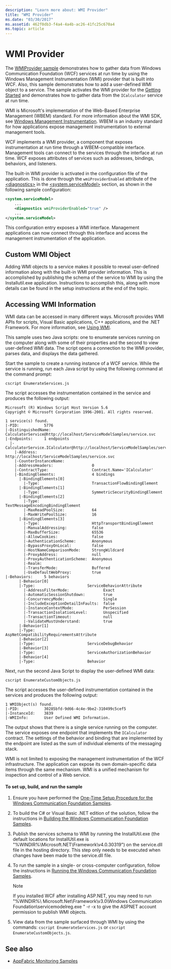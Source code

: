 ```yaml
---
description: "Learn more about: WMI Provider"
title: "WMI Provider"
ms.date: "03/30/2017"
ms.assetid: 462f0db3-f4a4-4a4b-ac26-41fc25c670a4
ms.topic: article
---
```

# WMI Provider

The [WMIProvider sample](https://github.com/dotnet/samples/tree/main/framework/wcf) demonstrates how to gather data from Windows Communication Foundation (WCF) services at run time by using the Windows Management Instrumentation (WMI) provider that is built into WCF. Also, this sample demonstrates how to add a user-defined WMI object to a service. The sample activates the WMI provider for the [Getting Started](getting-started-sample.md) and demonstrates how to gather data from the `ICalculator` service at run time.

WMI is Microsoft's implementation of the Web-Based Enterprise Management (WBEM) standard. For more information about the WMI SDK, see [Windows Management Instrumentation](/windows/desktop/WmiSdk/wmi-start-page). WBEM is an industry standard for how applications expose management instrumentation to external management tools.

WCF implements a WMI provider, a component that exposes instrumentation at run time through a WBEM-compatible interface. Management tools can connect to the services through the interface at run time. WCF exposes attributes of services such as addresses, bindings, behaviors, and listeners.

The built-in WMI provider is activated in the configuration file of the application. This is done through the `wmiProviderEnabled` attribute of the [\<diagnostics>](../../configure-apps/file-schema/wcf/diagnostics.md) in the [\<system.serviceModel>](../../configure-apps/file-schema/wcf/system-servicemodel.md) section, as shown in the following sample configuration:

```xml
<system.serviceModel>
    ...
    <diagnostics wmiProviderEnabled="true" />
    ...
</system.serviceModel>
```

This configuration entry exposes a WMI interface. Management applications can now connect through this interface and access the management instrumentation of the application.

## Custom WMI Object

Adding WMI objects to a service makes it possible to reveal user-defined information along with the built-in WMI provider information. This is accomplished by publishing the schema of the service to WMI by using the Installutil.exe application. Instructions to accomplish this, along with more details can be found in the setup instructions at the end of the topic.

## Accessing WMI Information

WMI data can be accessed in many different ways. Microsoft provides WMI APIs for scripts, Visual Basic applications, C++ applications, and the .NET Framework. For more information, see [Using WMI](/windows/desktop/wmisdk/using-wmi).

This sample uses two Java scripts: one to enumerate services running on the computer along with some of their properties and the second to view user-defined WMI data. The script opens a connection to the WMI provider, parses data, and displays the data gathered.

Start the sample to create a running instance of a WCF service. While the service is running, run each Java script by using the following command at the command prompt:

```console
cscript EnumerateServices.js
```

The script accesses the instrumentation contained in the service and produces the following output:

```console
Microsoft (R) Windows Script Host Version 5.6
Copyright © Microsoft Corporation 1996-2001. All rights reserved.

1 service(s) found.
|-PID:           5776
|-DistinguishedName:  CalculatorService@http://localhost/ServiceModelSamples/service.svc
|-Endpoints:     1 endpoints
  |-CalculatorService.ICalculator@http://localhost/ServiceModelSamples/service.svc
    |-Address:                        http://localhost/ServiceModelSamples/service.svc
    |-CounterInstanceName:
    |-AddressHeaders:                 0
    |-ContractType:                   Contract.Name='ICalculator'
    |-BindingElements:                4 bindings
      |-BindingElements[0]
        |-Type:                       TransactionFlowBindingElement
      |-BindingElements[1]
        |-Type:                       SymmetricSecurityBindingElement
      |-BindingElements[2]
        |-Type:                       TextMessageEncodingBindingElement
        |-MaxReadPoolSize:            64
        |-MaxWritePoolSize:           16
      |-BindingElements[3]
        |-Type:                       HttpTransportBindingElement
        |-ManualAddressing:           false
        |-MaxBufferSize:              65536
        |-AllowCookies:               false
        |-AuthenticationScheme:       Anonymous
        |-BypassProxyOnLocal:         false
        |-HostNameComparisonMode:     StrongWildcard
        |-ProxyAddress:               null
        |-ProxyAuthenticationScheme:  Anonymous
        |-Realm:
        |-TransferMode:               Buffered
        |-UseDefaultWebProxy:         true
|-Behaviors:     5 behaviors
      |-Behavior[0]
      |-Type:                       ServiceBehaviorAttribute
        |-AddressFilterMode:               Exact
        |-AutomaticSessionShutdown:        true
        |-ConcurrencyMode:                 Single
        |-IncludeExceptionDetailInFaults:  false
        |-InstanceContextMode:             PerSession
        |-TransactionIsolationLevel:       Unspecified
        |-TransactionTimeout:              null
        |-ValidateMustUnderstand:          true
      |-Behavior[1]
      |-Type:                       AspNetCompatibilityRequirementsAttribute
      |-Behavior[2]
      |-Type:                       ServiceDebugBehavior
      |-Behavior[3]
      |-Type:                       ServiceAuthorizationBehavior
      |-Behavior[4]
      |-Type:                       Behavior
```

Next, run the second Java Script to display the user-defined WMI data:

```console
cscript EnumerateCustomObjects.js
```

The script accesses the user-defined instrumentation contained in the services and produces the following output:

```console
1 WMIObject(s) found.
|-PID:           30285bfd-9d66-4c4e-9be2-310499c5cef5
|-InstanceId:    3839
|-WMIInfo:       User Defined WMI Information.
```

The output shows that there is a single service running on the computer. The service exposes one endpoint that implements the `ICalculator` contract. The settings of the behavior and binding that are implemented by the endpoint are listed as the sum of individual elements of the messaging stack.

WMI is not limited to exposing the management instrumentation of the WCF infrastructure. The application can expose its own domain-specific data items through the same mechanism. WMI is a unified mechanism for inspection and control of a Web service.

#### To set up, build, and run the sample

1. Ensure you have performed the [One-Time Setup Procedure for the Windows Communication Foundation Samples](one-time-setup-procedure-for-the-wcf-samples.md).

2. To build the C# or Visual Basic .NET edition of the solution, follow the instructions in [Building the Windows Communication Foundation Samples](building-the-samples.md).

3. Publish the services schema to WMI by running the InstallUtil.exe (the default locations for InstallUtil.exe is "%WINDIR%\Microsoft.NET\Framework\v4.0.30319") on the service.dll file in the hosting directory. This step only needs to be executed when changes have been made to the service.dll file.

4. To run the sample in a single- or cross-computer configuration, follow the instructions in [Running the Windows Communication Foundation Samples](running-the-samples.md).

    > [!NOTE]
    > If you installed WCF after installing ASP.NET, you may need to run "%WINDIR%\ Microsoft.Net\Framework\v3.0\Windows Communication Foundation\servicemodelreg.exe " -r -x to give the ASPNET account permission to publish WMI objects.

5. View data from the sample surfaced through WMI by using the commands: `cscript EnumerateServices.js` or `cscript EnumerateCustomObjects.js`.

## See also

- [AppFabric Monitoring Samples](/previous-versions/appfabric/ff383407(v=azure.10))
